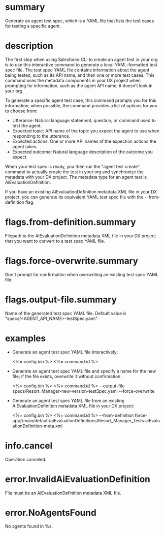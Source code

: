 # summary

Generate an agent test spec, which is a YAML file that lists the test cases for testing a specific agent.

# description

The first step when using Salesforce CLI to create an agent test in your org is to use this interactive command to generate a local YAML-formatted test spec file. The test spec YAML file contains information about the agent being tested, such as its API name, and then one or more test cases. This command uses the metadata components in your DX project when prompting for information, such as the agent API name; it doesn't look in your org.

To generate a specific agent test case, this command prompts you for this information; when possible, the command provides a list of options for you to choose from:

- Utterance: Natural language statement, question, or command used to test the agent.
- Expected topic: API name of the topic you expect the agent to use when responding to the utterance.
- Expected actions: One or more API names of the expection actions the agent takes.
- Expected outcome: Natural language description of the outcome you expect.

When your test spec is ready, you then run the "agent test create" command to actually create the test in your org and synchronize the metadata with your DX project. The metadata type for an agent test is AiEvaluationDefinition.

If you have an existing AiEvaluationDefinition metadata XML file in your DX project, you can generate its equivalent YAML test spec file with the --from-definition flag.

# flags.from-definition.summary

Filepath to the AIEvaluationDefinition metadata XML file in your DX project that you want to convert to a test spec YAML file.

# flags.force-overwrite.summary

Don't prompt for confirmation when overwriting an existing test spec YAML file.

# flags.output-file.summary

Name of the generated test spec YAML file. Default value is "specs/<AGENT_API_NAME>-testSpec.yaml".

# examples

- Generate an agent test spec YAML file interactively:

  <%= config.bin %> <%= command.id %>

- Generate an agent test spec YAML file and specify a name for the new file; if the file exists, overwrite it without confirmation:

  <%= config.bin %> <%= command.id %> --output-file specs/Resort_Manager-new-version-testSpec.yaml --force-overwrite

- Generate an agent test spec YAML file from an existing AiEvaluationDefinition metadata XML file in your DX project:

  <%= config.bin %> <%= command.id %> --from-definition force-app//main/default/aiEvaluationDefinitions/Resort_Manager_Tests.aiEvaluationDefinition-meta.xml

# info.cancel

Operation canceled.

# error.InvalidAiEvaluationDefinition

File must be an AiEvaluationDefinition metadata XML file.

# error.NoAgentsFound

No agents found in %s.
